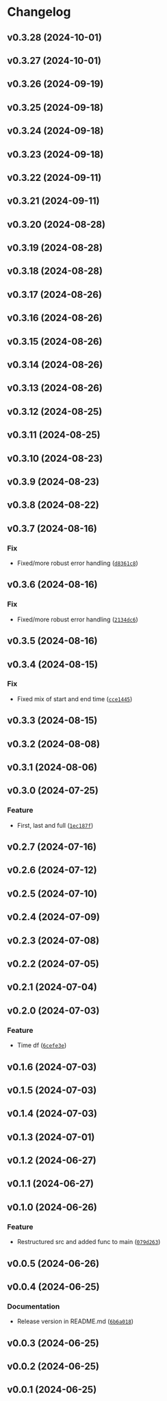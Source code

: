 # Changelog

<!--next-version-placeholder-->

## v0.3.28 (2024-10-01)



## v0.3.27 (2024-10-01)



## v0.3.26 (2024-09-19)



## v0.3.25 (2024-09-18)



## v0.3.24 (2024-09-18)



## v0.3.23 (2024-09-18)



## v0.3.22 (2024-09-11)



## v0.3.21 (2024-09-11)



## v0.3.20 (2024-08-28)



## v0.3.19 (2024-08-28)



## v0.3.18 (2024-08-28)



## v0.3.17 (2024-08-26)



## v0.3.16 (2024-08-26)



## v0.3.15 (2024-08-26)



## v0.3.14 (2024-08-26)



## v0.3.13 (2024-08-26)



## v0.3.12 (2024-08-25)



## v0.3.11 (2024-08-25)



## v0.3.10 (2024-08-23)



## v0.3.9 (2024-08-23)



## v0.3.8 (2024-08-22)



## v0.3.7 (2024-08-16)

### Fix

* Fixed/more robust error handling ([`d8361c8`](https://github.com/ArminIrannejad/PCS7data/commit/d8361c8315a199d48379b25318bb7782bab80c43))

## v0.3.6 (2024-08-16)

### Fix

* Fixed/more robust error handling ([`2134dc6`](https://github.com/ArminIrannejad/PCS7data/commit/2134dc673a84489880acfe6f5ecad316ef1062e8))

## v0.3.5 (2024-08-16)



## v0.3.4 (2024-08-15)

### Fix

* Fixed mix of start and end time ([`cce1445`](https://github.com/ArminIrannejad/PCS7data/commit/cce1445268f11c84ffcfba1c11d878b396eb3a83))

## v0.3.3 (2024-08-15)



## v0.3.2 (2024-08-08)



## v0.3.1 (2024-08-06)



## v0.3.0 (2024-07-25)

### Feature

* First, last and full ([`1ec187f`](https://github.com/ArminIrannejad/PCS7data/commit/1ec187f11ea6eb4993c2d8c8dd3c78acd385cda3))

## v0.2.7 (2024-07-16)



## v0.2.6 (2024-07-12)



## v0.2.5 (2024-07-10)



## v0.2.4 (2024-07-09)



## v0.2.3 (2024-07-08)



## v0.2.2 (2024-07-05)



## v0.2.1 (2024-07-04)



## v0.2.0 (2024-07-03)

### Feature

* Time df ([`6cefe3e`](https://github.com/ArminIrannejad/PCS7data/commit/6cefe3e1f49b99b90b01a0686174c428d6fbbaab))

## v0.1.6 (2024-07-03)



## v0.1.5 (2024-07-03)



## v0.1.4 (2024-07-03)



## v0.1.3 (2024-07-01)



## v0.1.2 (2024-06-27)



## v0.1.1 (2024-06-27)



## v0.1.0 (2024-06-26)

### Feature

* Restructured src and added func to main ([`079d263`](https://github.com/ArminIrannejad/PCS7data/commit/079d263a9dd3f7bd63dd6d3c70cc94c8c743777d))

## v0.0.5 (2024-06-26)



## v0.0.4 (2024-06-25)

### Documentation

* Release version in README.md ([`6b6a018`](https://github.com/ArminIrannejad/PCS7data/commit/6b6a0182c2a4881f93c955854cb7e3de37fa02b6))

## v0.0.3 (2024-06-25)



## v0.0.2 (2024-06-25)



## v0.0.1 (2024-06-25)


